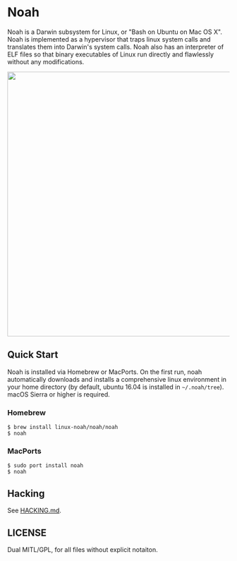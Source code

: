 # Noah

Noah is a Darwin subsystem for Linux, or "Bash on Ubuntu on Mac OS X". Noah is implemented as a hypervisor that traps linux system calls and translates them into Darwin's system calls. Noah also has an interpreter of ELF files so that binary executables of Linux run directly and flawlessly without any modifications.

<img src="https://github.com/linux-noah/noah/blob/master/images/screenshot.png" width="600">

## Quick Start

Noah is installed via Homebrew or MacPorts. On the first run, noah automatically downloads and installs a comprehensive linux environment in your home directory (by default, ubuntu 16.04 is installed in `~/.noah/tree`).
macOS Sierra or higher is required.

### Homebrew

```console
$ brew install linux-noah/noah/noah
$ noah
```
### MacPorts

```console
$ sudo port install noah
$ noah
```

## Hacking

See [HACKING.md](HACKING.md).

## LICENSE

Dual MITL/GPL, for all files without explicit notaiton.
